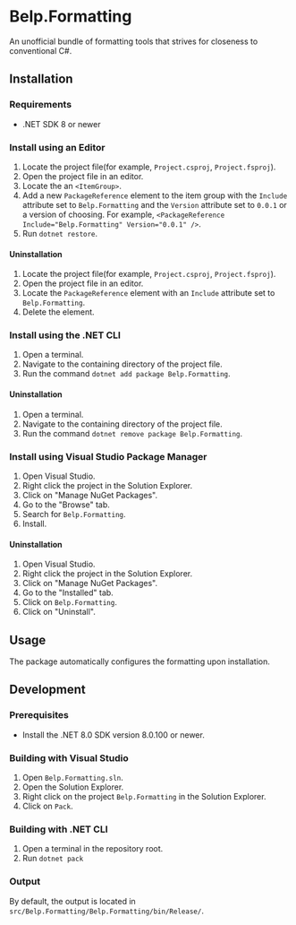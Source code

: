 # Belp.Formatting
An unofficial bundle of formatting tools that strives for closeness to conventional C#.

## Installation

### Requirements
- .NET SDK 8 or newer

### Install using an Editor
1. Locate the project file(for example, `Project.csproj`, `Project.fsproj`).
1. Open the project file in an editor.
1. Locate the an `<ItemGroup>`.
1. Add a new `PackageReference` element to the item group with the `Include` attribute set to `Belp.Formatting` and the `Version` attribute set to `0.0.1` or a version of choosing. For example, `<PackageReference Include="Belp.Formatting" Version="0.0.1" />`.
1. Run `dotnet restore`.

#### Uninstallation
1. Locate the project file(for example, `Project.csproj`, `Project.fsproj`).
1. Open the project file in an editor.
1. Locate the `PackageReference` element with an `Include` attribute set to `Belp.Formatting`.
1. Delete the element.

### Install using the .NET CLI
1. Open a terminal.
1. Navigate to the containing directory of the project file.
1. Run the command `dotnet add package Belp.Formatting`.

#### Uninstallation
1. Open a terminal.
1. Navigate to the containing directory of the project file.
1. Run the command `dotnet remove package Belp.Formatting`.

### Install using Visual Studio Package Manager
1. Open Visual Studio.
1. Right click the project in the Solution Explorer.
1. Click on "Manage NuGet Packages".
1. Go to the "Browse" tab.
1. Search for `Belp.Formatting`.
1. Install.

#### Uninstallation
1. Open Visual Studio.
1. Right click the project in the Solution Explorer.
1. Click on "Manage NuGet Packages".
1. Go to the "Installed" tab.
1. Click on `Belp.Formatting`.
1. Click on "Uninstall".

## Usage
The package automatically configures the formatting upon installation.

## Development

### Prerequisites
- Install the .NET 8.0 SDK version 8.0.100 or newer.

### Building with Visual Studio
1. Open `Belp.Formatting.sln`.
1. Open the Solution Explorer.
1. Right click on the project `Belp.Formatting` in the Solution Explorer.
1. Click on `Pack`.

### Building with .NET CLI
1. Open a terminal in the repository root.
1. Run `dotnet pack`

### Output
By default, the output is located in `src/Belp.Formatting/Belp.Formatting/bin/Release/`.
